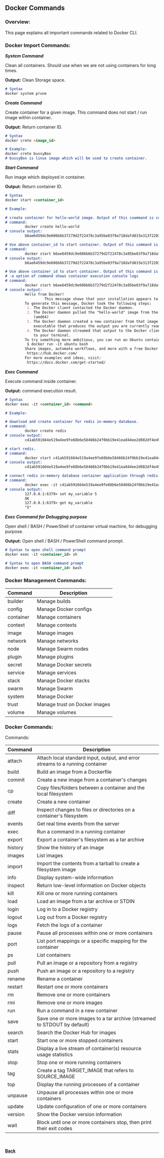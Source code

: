 ## Docker Commands

### Overview:
This page explains all important commands related to Docker CLI.

### Docker Import Commands:

**_System Command_**

Clean all containers. Should use when we are not using containers for long times.

**Output:** Clean Storage space.

```markdown
# Syntax
docker system prune
```

**_Create Command_**

Create container for a given image. This command does not start / run image within container.

**Output:** Return container ID.

```markdown
# Syntax
docker crete <image_id>

# Example:
docker crete bussyBox
# bussyBox is linux image which will be used to create container.
```

**_Start Command_**

Run image which deployed in container.

**Output:** Return container ID.

```markdown
# Syntax
docker start <container_id>

# Example:

# create container for hello-world image. Output of this coammand is container_id.
# command:
         docker create hello-world
# console output: 
         b6ae6459dc9e606b6b37279d2f22478c3a95be03f9a718dafd833e313f220351

# Use above container_id to start container. Output of this command is container_id. 
# command: 
         docker start b6ae6459dc9e606b6b37279d2f22478c3a95be03f9a718dafd833e313f220351
# console output: 
         b6ae6459dc9e606b6b37279d2f22478c3a95be03f9a718dafd833e313f220351

# Use above container_id to start container. Output of this command is container_id.
# -a option of command shows container execution console logs
# command:
         docker start b6ae6459dc9e606b6b37279d2f22478c3a95be03f9a718dafd833e313f220351 -a
# console output:
         Hello from Docker!
                  This message shows that your installation appears to be working correctly.
         To generate this message, Docker took the following steps:
          1. The Docker client contacted the Docker daemon.
          2. The Docker daemon pulled the "hello-world" image from the Docker Hub.
             (amd64)
          3. The Docker daemon created a new container from that image which runs the
             executable that produces the output you are currently reading.
          4. The Docker daemon streamed that output to the Docker client, which sent it
             to your terminal.
         To try something more ambitious, you can run an Ubuntu container with:
          $ docker run -it ubuntu bash
         Share images, automate workflows, and more with a free Docker ID:
          https://hub.docker.com/
         For more examples and ideas, visit:
          https://docs.docker.com/get-started/
```

**_Exec Command_**

Execute command inside container.

**Output:** command execution result.

```markdown
# Syntax
docker exec -it <container_id> <command>

# Example:

# download and create container for redis in-memory database.
# command:
         docker create redis
# console output:
         c41ab591664e519a4ee9fe68b6e58466b24f0bb19e41ea844ee2d082df4e4916

# start redis.
# command:
         docker start c41ab591664e519a4ee9fe68b6e58466b24f0bb19e41ea844ee2d082df4e4916
# console output:
         c41ab591664e519a4ee9fe68b6e58466b24f0bb19e41ea844ee2d082df4e4916

# connect redis in-memory database container application through redis-cli command to perform operation / trouble-shooting purpose.
# command:
         docker exec -it c41ab591664e519a4ee9fe68b6e58466b24f0bb19e41ea844ee2d082df4e4916 redis-cli
# console output:
         127.0.0.1:6379> set my_variable 5
         OK
         127.0.0.1:6379> get my_variable
         "5"
```

**_Exec Command for Debugging purpose_**

Open shell / BASH / PowerShell of container virtual machine, for debugging purpose.

**Output:** Open shell / BASH / PowerShell command prompt.

```markdown
# Syntax to open shell command prompt
docker exec -it <container_id> sh

# Syntax to open BASH command prompt
docker exec -it <container_id> bash

```

### Docker Management Commands:

| Command | Description |
| ---- | ---- |
| builder | Manage builds | 
| config | Manage Docker configs | 
| container | Manage containers | 
| context | Manage contexts | 
| image | Manage images | 
| network | Manage networks | 
| node | Manage Swarm nodes | 
| plugin | Manage plugins | 
| secret | Manage Docker secrets | 
| service | Manage services | 
| stack | Manage Docker stacks | 
| swarm | Manage Swarm | 
| system | Manage Docker | 
| trust | Manage trust on Docker images | 
| volume | Manage volumes | 

### Docker Commands:

Commands:

 | Command | Description |
 | ---- | ---- |
 | attach | Attach local standard input, output, and error streams to a running container |
 | build | Build an image from a Dockerfile |
 | commit | Create a new image from a container's changes |
 | cp | Copy files/folders between a container and the local filesystem |
 | create | Create a new container |
 | diff | Inspect changes to files or directories on a container's filesystem |
 | events | Get real time events from the server |
 | exec | Run a command in a running container |
 | export | Export a container's filesystem as a tar archive |
 | history | Show the history of an image |
 | images | List images |
 | import | Import the contents from a tarball to create a filesystem image |
 | info | Display system-wide information |
 | inspect | Return low-level information on Docker objects |
 | kill | Kill one or more running containers |
 | load | Load an image from a tar archive or STDIN |
 | login | Log in to a Docker registry |
 | logout | Log out from a Docker registry |
 | logs | Fetch the logs of a container |
 | pause | Pause all processes within one or more containers |
 | port | List port mappings or a specific mapping for the container |
 | ps | List containers |
 | pull | Pull an image or a repository from a registry |
 | push | Push an image or a repository to a registry |
 | rename | Rename a container |
 | restart | Restart one or more containers |
 | rm | Remove one or more containers |
 | rmi | Remove one or more images |
 | run | Run a command in a new container |
 | save | Save one or more images to a tar archive (streamed to STDOUT by default) |
 | search | Search the Docker Hub for images |
 | start | Start one or more stopped containers |
 | stats | Display a live stream of container(s) resource usage statistics |
 | stop | Stop one or more running containers |
 | tag | Create a tag TARGET_IMAGE that refers to SOURCE_IMAGE |
 | top | Display the running processes of a container |
 | unpause | Unpause all processes within one or more containers |
 | update | Update configuration of one or more containers |
 | version | Show the Docker version information |
 | wait | Block until one or more containers stop, then print their exit codes |

<br/><br/>
[<i class="fa fa-arrow-left"></i> **Back**](/documentation/)


